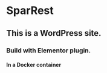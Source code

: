 # SparRest

## This is a WordPress site.
### Build with Elementor plugin.

#### In a Docker container
